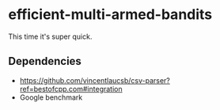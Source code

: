 # efficient-multi-armed-bandits
This time it's super quick.

## Dependencies
- https://github.com/vincentlaucsb/csv-parser?ref=bestofcpp.com#integration
- Google benchmark 